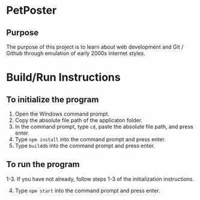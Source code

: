 # PetPoster

## Purpose

The purpose of this project is to learn about web development and Git / Github through emulation of early 2000s internet styles. 

# Build/Run Instructions

## To initialize the program
1. Open the Windows command prompt.
2. Copy the absolute file path of the applicaton folder.
3. In the command prompt, type `cd`, paste the absolute file path, and press enter.
4. Type `npm install` into the command prompt and press enter.
4. Type `builddb` into the command prompt and press enter.

## To run the program
1-3. If you have not already, follow steps 1-3 of the initialization instructions.

4. Type `npm start` into the command prompt and press enter.
